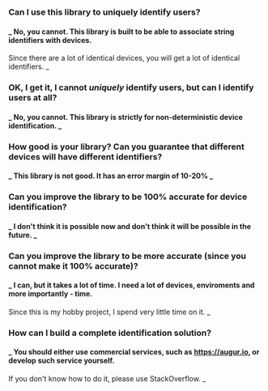 ### Can I use this library to uniquely identify users?
#### _ No, you cannot. This library is built to be able to associate string identifiers with devices.
Since there are a lot of identical devices, you will get a lot of identical identifiers. _

### OK, I get it, I cannot _uniquely_ identify users, but can I identify users at all?
#### _ No, you cannot. This library is strictly for non-deterministic device identification. _


### How good is your library? Can you guarantee that different devices will have different identifiers?
#### _ This library is not good. It has an error margin of 10-20% _

### Can you improve the library to be 100% accurate for device identification?
#### _ I don't think it is possible now and don't think it will be possible in the future. _

### Can you improve the library to be more accurate (since you cannot make it 100% accurate)?
#### _ I can, but it takes a lot of time. I need a lot of devices, enviroments and more importantly - time.
Since this is my hobby project, I spend very little time on it. _

### How can I build a complete identification solution?
#### _ You should either use commercial services, such as https://augur.io, or develop such service yourself.
If you don't know how to do it, please use StackOverflow. _
